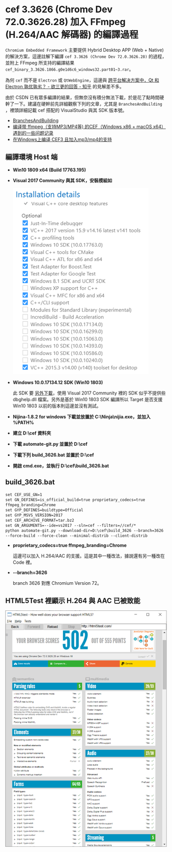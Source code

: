 ﻿cef 3.3626 (Chrome Dev 72.0.3626.28) 加入 FFmpeg (H.264/AAC 解碼器) 的編譯過程
=======

`Chromium Embedded Framework` 主要提供 Hybrid Desktop APP (Web + Native) 的解決方案，這邊註解下編譯 `cef 3.3626 (Chrome Dev 72.0.3626.28)` 的過程，並附上 FFmpeg 所支持的編譯結果 `cef_binary_3.3626.1866.g0e1d6c6_windows32.part01~3.rar`。

為何 `cef` 而不是 `Electron` 或 `QtWebEngine`，這邊與 [跨平台解决方案中，Qt 和 Electron 孰优孰劣？ - 欲三更的回答 - 知乎](https://www.zhihu.com/question/53230344/answer/134672896) 的見解差不多。

由於 CSDN 已有眾多編譯的結果，但無奈沒有積分無法下載，於是花了點時間硬幹了一下。建議在硬幹前先詳細觀察下列的文章，尤其是 `BranchesAndBuilding` ，裡頭詳細記載 cef 搭配的 VisualStudio 與其 SDK 版本號。

* [BranchesAndBuilding](https://bitbucket.org/chromiumembedded/cef/wiki/BranchesAndBuilding.md)
* [编译带 ffmpeg（支持MP3/MP4等) 的CEF（Windows x86 + macOS x64）遇到的一些问题记录](https://blog.csdn.net/epubcn/article/details/81093752)
* [在Windows上编译 CEF3 且加入mp3/mp4的支持](https://blog.csdn.net/baidu_32237719/article/details/79509819)

編譯環境 Host 端
--------

*	**Win10 1809 x64 (Build 17763.195)**
  
*	**Visual 2017 Community 與其 SDK，安裝模組如**
    
	<img src="vs2017_comm_modules.png" >

*	**Windows 10.0.17134.12 SDK (Win10 1803)**
  
	此 SDK 要 [另外下載](https://developer.microsoft.com/zh-tw/windows/downloads/sdk-archive)，使用 Visual 2017 Community 裡的 SDK 似乎不提供些 dbghelp.dll 檔案。另外是基於 Win10 1803 SDK 編譯所以 Target 是否支援 Win10 1803 以前的版本則這邊並沒有測試。
  
  
*	**Nijina-1.8.2 for windows 下載並放置於 C:\Ninja\nijia.exe，並加入 %PATH%**
    
*	**建立 D:\cef 資料夾**
    
*	**下載 automate-git.py 並置於 D:\cef**
  
*	**下載下列 build_3626.bat 並置於 D:\cef**

*	**開啟 cmd.exe，並執行 D:\cef\build_3626.bat**
  

build_3626.bat
--------

	set CEF_USE_GN=1
	set GN_DEFINES=is_official_build=true proprietary_codecs=true ffmpeg_branding=Chrome
	set GYP_DEFINES=buildtype=Official
	set GYP_MSVS_VERSION=2017
	set CEF_ARCHIVE_FORMAT=tar.bz2
	set GN_ARGUMENTS=--ide=vs2017 --sln=cef --filters=//cef/*
	python automate-git.py --download-dir=D:\cef\build_3626 --branch=3626 --force-build --force-clean --minimal-distrib --client-distrib

*	**proprietary_codecs=true ffmpeg_branding=Chrome**
  
	這邊可以加入 H.264/AAC 的支援。這是其中一種改法，據說還有另一種改在 Code 裡。
  
*	**--branch=3626**

	branch 3626 對應 Chromium Version 72。
  

HTML5Test 裡顯示 H.264 與 AAC 已被致能
--------

<img src="chrome_72.png" >



